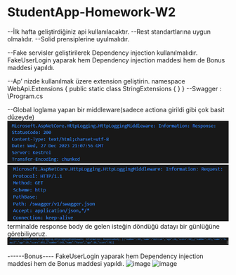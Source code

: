 # StudentApp-Homework-W2
--İlk hafta geliştirdiğiniz api kullanılacaktır.
--Rest standartlarına uygun olmalıdır.
--Solid prensiplerine uyulmalıdır.

--Fake servisler geliştirilerek Dependency injection kullanılmalıdır.
FakeUserLogin yaparak hem Dependency injection maddesi hem de Bonus maddesi yapıldı.

--Ap’ nizde kullanılmak üzere extension geliştirin.
namespace WebApi.Extensions
{
    public static class StringExtensions { }
}
--Swagger : \Program.cs

--Global loglama yapan bir middleware(sadece actiona girildi gibi çok basit düzeyde)
![Alt text](images/image.png)
![Alt text](images/image-1.png)
terminalde response body de gelen isteğin döndüğü datayı bir günlüğüne görebiliyoruz.
![Alt text](images/image-2.png)

------Bonus----
FakeUserLogin yaparak hem Dependency injection maddesi hem de Bonus maddesi yapıldı.
![image](https://github.com/gulizarcicekilgor/StudentApp-Homework-W2/assets/103750382/d72c7d69-6d6e-40f8-b706-a2a8dc76efa0)
![image](https://github.com/gulizarcicekilgor/StudentApp-Homework-W2/assets/103750382/f4f2f96d-8bdc-49dd-b684-b49b7acf53bd)






 
